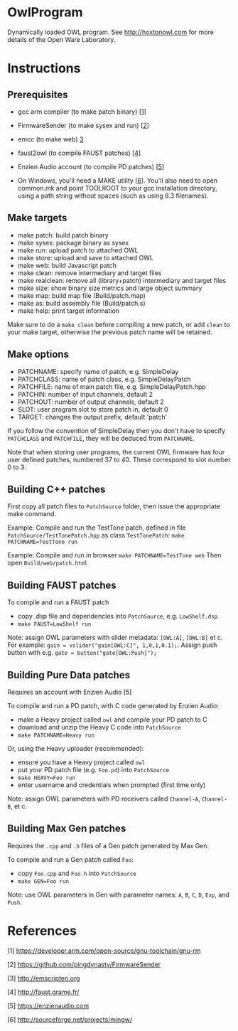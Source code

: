 # OwlProgram
Dynamically loaded OWL program.
See http://hoxtonowl.com for more details of the Open Ware Laboratory.

# Instructions

## Prerequisites
* gcc arm compiler (to make patch binary) [[1](#ref1)]
* FirmwareSender (to make sysex and run) [[2](#ref2)]
* emcc (to make web) [3](#ref3)
* faust2owl (to compile FAUST patches) [[4](#ref4)]
* Enzien Audio account (to compile PD patches) [[5](#ref5)]

* On Windows, you'll need a MAKE utility [[6](#ref6)].  You'll also need to open common.mk and point TOOLROOT to your gcc installation directory, using a path string without spaces (such as using 8.3 filenames).

## Make targets
* make patch: build patch binary
* make sysex: package binary as sysex
* make run: upload patch to attached OWL
* make store: upload and save to attached OWL
* make web: build Javascript patch
* make clean: remove intermediary and target files
* make realclean: remove all (library+patch) intermediary and target files
* make size: show binary size metrics and large object summary
* make map: build map file (Build/patch.map)
* make as: build assembly file (Build/patch.s)
* make help: print target information

Make sure to do a `make clean` before compiling a new patch, or add `clean` to your make target, otherwise the previous patch name will be retained.

## Make options
* PATCHNAME: specify name of patch, e.g. SimpleDelay
* PATCHCLASS: name of patch class, e.g. SimpleDelayPatch
* PATCHFILE: name of main patch file, e.g. SimpleDelayPatch.hpp
* PATCHIN: number of input channels, default 2
* PATCHOUT: number of output channels, default 2
* SLOT: user program slot to store patch in, default 0
* TARGET: changes the output prefix, default 'patch'

If you follow the convention of SimpleDelay then you don't have to specify `PATCHCLASS` and `PATCHFILE`, they will be deduced from `PATCHNAME`.

Note that when storing user programs, the current OWL firmware has four user defined patches, numbered 37 to 40. These correspond to slot number 0 to 3.

## Building C++ patches
First copy all patch files to `PatchSource` folder, then issue the appropriate make command.

Example: Compile and run the TestTone patch, defined in file `PatchSource/TestTonePatch.hpp` as class `TestTonePatch`:
`make PATCHNAME=TestTone run`

Example: Compile and run in browser
`make PATCHNAME=TestTone web`
Then open `Build/web/patch.html`

## Building FAUST patches
To compile and run a FAUST patch
* copy .dsp file and dependencies into `PatchSource`, e.g. `LowShelf.dsp`
* `make FAUST=LowShelf run`

Note: assign OWL parameters with slider metadata: `[OWL:A]`, `[OWL:B]` et c. For example:
```gain = vslider("gain[OWL:C]", 1,0,1,0.1);```. Assign push button with e.g. ```gate = button("gate[OWL:Push]");```

## Building Pure Data patches
Requires an account with Enzien Audio [5]

To compile and run a PD patch, with C code generated by Enzien Audio:
* make a Heavy project called `owl` and compile your PD patch to C
* download and unzip the Heavy C code into `PatchSource`
* `make PATCHNAME=Heavy run`

Or, using the Heavy uploader (recommended):
* ensure you have a Heavy project called `owl`
* put your PD patch file (e.g. `Foo.pd`) into `PatchSource`
* `make HEAVY=Foo run`
* enter username and credentials when prompted (first time only)

Note: assign OWL parameters with PD receivers called `Channel-A`, `Channel-B`, et c.

## Building Max Gen patches
Requires the `.cpp` and `.h` files of a Gen patch generated by Max Gen.

To compile and run a Gen patch called `Foo`:
* copy `Foo.cpp` and `Foo.h` into `PatchSource`
* `make GEN=Foo run`

Note: use OWL parameters in Gen with parameter names: `A`, `B`, `C`, `D`, `Exp`, and `Push`.

# References
<a name="ref1">[1]</a> https://developer.arm.com/open-source/gnu-toolchain/gnu-rm

<a name="ref2">[2]</a> https://github.com/pingdynasty/FirmwareSender

<a name="ref3">[3]</a> http://emscripten.org

<a name="ref4">[4]</a> http://faust.grame.fr/

<a name="ref5">[5]</a> https://enzienaudio.com

<a name="ref6">[6]</a> http://sourceforge.net/projects/mingw/
